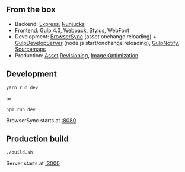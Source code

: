 ## From the box

- Backend: [Express](https://expressjs.com/), [Nunjucks](https://mozilla.github.io/nunjucks/)
- Frontend: [Gulp 4.0](http://gulpjs.com/), [Webpack](https://webpack.github.io/), [Stylus](http://stylus-lang.com/), [WebFont](https://npmjs.org/packages/webfontloader)
- Development: [BrowserSync](https://npmjs.org/package/browser-sync) (asset onchange reloading) + [GulpDevelopServer](https://npmjs.org/package/gulp-develop-server) (node.js start/onchange reloading), [GulpNotify](https://npmjs.org/package/gulp-notify), [Sourcemaps](https://npmjs.org/packages/gulp-sourcemaps)
- Production: [Asset](https://npmjs.org/packages/gulp-rev) [Revisioning](https://npmjs.org/packages/gulp-rev-replace), [Image Optimization](https://npmjs.org/package/gulp-imagemin)

## Development

`yarn run dev`

or

`npm run dev`

BrowserSync starts at [:8080](https://github.com/3lvcz/express-boilerplate/blob/master/package.json#L32)

## Production build
`./build.sh`

Server starts at [:3000](https://github.com/3lvcz/express-boilerplate/blob/master/package.json#L31)
